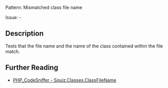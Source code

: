 Pattern: Mismatched class file name

Issue: -

## Description

Tests that the file name and the name of the class contained within the file match.

## Further Reading

* [PHP_CodeSniffer - Squiz.Classes.ClassFileName](https://github.com/PHPCSStandards/PHP_CodeSniffer/blob/master/src/Standards/Squiz/Sniffs/Classes/ClassFileNameSniff.php)